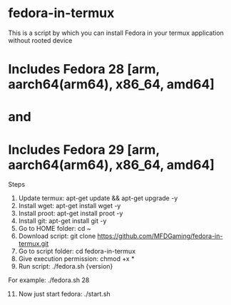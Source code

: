 # fedora-in-termux
This is a script by which you can install Fedora in your termux application without rooted device

# Includes Fedora 28 [arm, aarch64(arm64), x86_64, amd64]
# and
# Includes Fedora 29 [arm, aarch64(arm64), x86_64, amd64]

Steps
1. Update termux: apt-get update && apt-get upgrade -y
2. Install wget: apt-get install wget -y
3. Install proot: apt-get install proot -y
4. Install git: apt-get install git -y
5. Go to HOME folder: cd ~
6. Download script: git clone https://github.com/MFDGaming/fedora-in-termux.git
7. Go to script folder: cd fedora-in-termux
8. Give execution permission: chmod +x *
9. Run script: ./fedora.sh {version}

For example: ./fedora.sh 28

11. Now just start fedora: ./start.sh
